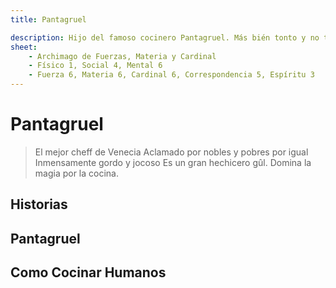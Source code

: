 ```yaml
---
title: Pantagruel

description: Hijo del famoso cocinero Pantagruel. Más bién tonto y no tan cruel como su padre. También es gûl pero carece de habilidades para la hechicería
sheet:
    - Archimago de Fuerzas, Materia y Cardinal
    - Físico 1, Social 4, Mental 6
    - Fuerza 6, Materia 6, Cardinal 6, Correspondencia 5, Espíritu 3
---
```


# Pantagruel

> El mejor cheff de Venecia
> Aclamado por nobles y pobres por igual
> Inmensamente gordo y jocoso
> Es un gran hechicero gûl. Domina la magia por la cocina.

## Historias


## Pantagruel

## Como Cocinar Humanos
